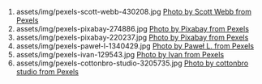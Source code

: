 1. assets/img/pexels-scott-webb-430208.jpg
   [Photo by Scott Webb from Pexels](https://www.pexels.com/photo/two-gray-bullet-security-cameras-430208/)
2. assets/img/pexels-pixabay-274886.jpg
   [Photo by Pixabay from Pexels](https://www.pexels.com/photo/abstract-barbed-wire-black-white-black-and-white-274886/)
3. assets/img/pexels-pixabay-220237.jpg
   [Photo by Pixabay from Pexels](https://www.pexels.com/photo/blur-chains-chrome-close-up-220237/)
4. assets/img/pexels-paweł-l-1340429.jpg
   [Photo by Paweł L. from Pexels](https://www.pexels.com/photo/grey-scale-photography-of-lamps-1340429/)
5. assets/img/pexels-ivan-129543.jpg
   [Photo by Ivan from Pexels](https://www.pexels.com/photo/silver-suit-case-129543/)
6. assets/img/pexels-cottonbro-studio-3205735.jpg
   [Photo by cottonbro studio from Pexels](https://www.pexels.com/photo/white-security-camera-3205735/)
